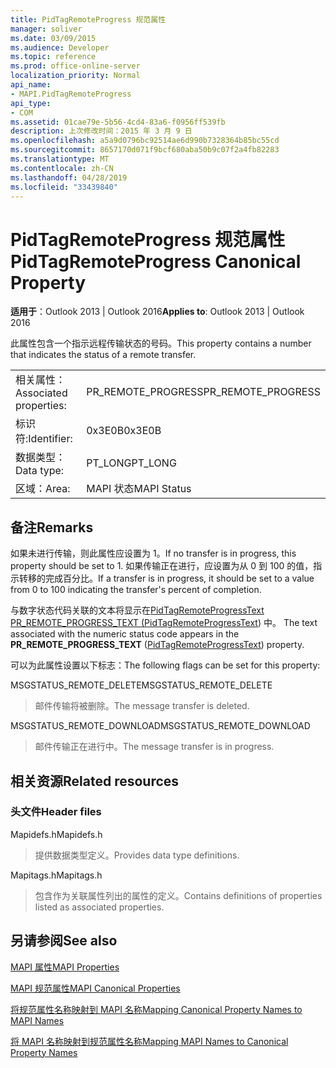 ```yaml
---
title: PidTagRemoteProgress 规范属性
manager: soliver
ms.date: 03/09/2015
ms.audience: Developer
ms.topic: reference
ms.prod: office-online-server
localization_priority: Normal
api_name:
- MAPI.PidTagRemoteProgress
api_type:
- COM
ms.assetid: 01cae79e-5b56-4cd4-83a6-f0956ff539fb
description: 上次修改时间：2015 年 3 月 9 日
ms.openlocfilehash: a5a9d0796bc92514ae6d990b7328364b85bc55cd
ms.sourcegitcommit: 8657170d071f9bcf680aba50b9c07f2a4fb82283
ms.translationtype: MT
ms.contentlocale: zh-CN
ms.lasthandoff: 04/28/2019
ms.locfileid: "33439840"
---
```

# <a name="pidtagremoteprogress-canonical-property"></a><span data-ttu-id="a17a6-103">PidTagRemoteProgress 规范属性</span><span class="sxs-lookup"><span data-stu-id="a17a6-103">PidTagRemoteProgress Canonical Property</span></span>

  
  
<span data-ttu-id="a17a6-104">**适用于**：Outlook 2013 | Outlook 2016</span><span class="sxs-lookup"><span data-stu-id="a17a6-104">**Applies to**: Outlook 2013 | Outlook 2016</span></span> 
  
<span data-ttu-id="a17a6-105">此属性包含一个指示远程传输状态的号码。</span><span class="sxs-lookup"><span data-stu-id="a17a6-105">This property contains a number that indicates the status of a remote transfer.</span></span>
  
|||
|:-----|:-----|
|<span data-ttu-id="a17a6-106">相关属性：</span><span class="sxs-lookup"><span data-stu-id="a17a6-106">Associated properties:</span></span>  <br/> |<span data-ttu-id="a17a6-107">PR_REMOTE_PROGRESS</span><span class="sxs-lookup"><span data-stu-id="a17a6-107">PR_REMOTE_PROGRESS</span></span>  <br/> |
|<span data-ttu-id="a17a6-108">标识符:</span><span class="sxs-lookup"><span data-stu-id="a17a6-108">Identifier:</span></span>  <br/> |<span data-ttu-id="a17a6-109">0x3E0B</span><span class="sxs-lookup"><span data-stu-id="a17a6-109">0x3E0B</span></span>  <br/> |
|<span data-ttu-id="a17a6-110">数据类型：</span><span class="sxs-lookup"><span data-stu-id="a17a6-110">Data type:</span></span>  <br/> |<span data-ttu-id="a17a6-111">PT_LONG</span><span class="sxs-lookup"><span data-stu-id="a17a6-111">PT_LONG</span></span>  <br/> |
|<span data-ttu-id="a17a6-112">区域：</span><span class="sxs-lookup"><span data-stu-id="a17a6-112">Area:</span></span>  <br/> |<span data-ttu-id="a17a6-113">MAPI 状态</span><span class="sxs-lookup"><span data-stu-id="a17a6-113">MAPI Status</span></span>  <br/> |
   
## <a name="remarks"></a><span data-ttu-id="a17a6-114">备注</span><span class="sxs-lookup"><span data-stu-id="a17a6-114">Remarks</span></span>

<span data-ttu-id="a17a6-115">如果未进行传输，则此属性应设置为 1。</span><span class="sxs-lookup"><span data-stu-id="a17a6-115">If no transfer is in progress, this property should be set to 1.</span></span> <span data-ttu-id="a17a6-116">如果传输正在进行，应设置为从 0 到 100 的值，指示转移的完成百分比。</span><span class="sxs-lookup"><span data-stu-id="a17a6-116">If a transfer is in progress, it should be set to a value from 0 to 100 indicating the transfer's percent of completion.</span></span>
  
<span data-ttu-id="a17a6-117">与数字状态代码关联的文本将显示在[PidTagRemoteProgressText PR_REMOTE_PROGRESS_TEXT (PidTagRemoteProgressText](pidtagremoteprogresstext-canonical-property.md)) 中。 </span><span class="sxs-lookup"><span data-stu-id="a17a6-117">The text associated with the numeric status code appears in the **PR_REMOTE_PROGRESS_TEXT** ([PidTagRemoteProgressText](pidtagremoteprogresstext-canonical-property.md)) property.</span></span>
  
<span data-ttu-id="a17a6-118">可以为此属性设置以下标志：</span><span class="sxs-lookup"><span data-stu-id="a17a6-118">The following flags can be set for this property:</span></span>
  
<span data-ttu-id="a17a6-119">MSGSTATUS_REMOTE_DELETE</span><span class="sxs-lookup"><span data-stu-id="a17a6-119">MSGSTATUS_REMOTE_DELETE</span></span>
  
> <span data-ttu-id="a17a6-120">邮件传输将被删除。</span><span class="sxs-lookup"><span data-stu-id="a17a6-120">The message transfer is deleted.</span></span>
    
<span data-ttu-id="a17a6-121">MSGSTATUS_REMOTE_DOWNLOAD</span><span class="sxs-lookup"><span data-stu-id="a17a6-121">MSGSTATUS_REMOTE_DOWNLOAD</span></span>
  
> <span data-ttu-id="a17a6-122">邮件传输正在进行中。</span><span class="sxs-lookup"><span data-stu-id="a17a6-122">The message transfer is in progress.</span></span>
    
## <a name="related-resources"></a><span data-ttu-id="a17a6-123">相关资源</span><span class="sxs-lookup"><span data-stu-id="a17a6-123">Related resources</span></span>

### <a name="header-files"></a><span data-ttu-id="a17a6-124">头文件</span><span class="sxs-lookup"><span data-stu-id="a17a6-124">Header files</span></span>

<span data-ttu-id="a17a6-125">Mapidefs.h</span><span class="sxs-lookup"><span data-stu-id="a17a6-125">Mapidefs.h</span></span>
  
> <span data-ttu-id="a17a6-126">提供数据类型定义。</span><span class="sxs-lookup"><span data-stu-id="a17a6-126">Provides data type definitions.</span></span>
    
<span data-ttu-id="a17a6-127">Mapitags.h</span><span class="sxs-lookup"><span data-stu-id="a17a6-127">Mapitags.h</span></span>
  
> <span data-ttu-id="a17a6-128">包含作为关联属性列出的属性的定义。</span><span class="sxs-lookup"><span data-stu-id="a17a6-128">Contains definitions of properties listed as associated properties.</span></span>
    
## <a name="see-also"></a><span data-ttu-id="a17a6-129">另请参阅</span><span class="sxs-lookup"><span data-stu-id="a17a6-129">See also</span></span>



[<span data-ttu-id="a17a6-130">MAPI 属性</span><span class="sxs-lookup"><span data-stu-id="a17a6-130">MAPI Properties</span></span>](mapi-properties.md)
  
[<span data-ttu-id="a17a6-131">MAPI 规范属性</span><span class="sxs-lookup"><span data-stu-id="a17a6-131">MAPI Canonical Properties</span></span>](mapi-canonical-properties.md)
  
[<span data-ttu-id="a17a6-132">将规范属性名称映射到 MAPI 名称</span><span class="sxs-lookup"><span data-stu-id="a17a6-132">Mapping Canonical Property Names to MAPI Names</span></span>](mapping-canonical-property-names-to-mapi-names.md)
  
[<span data-ttu-id="a17a6-133">将 MAPI 名称映射到规范属性名称</span><span class="sxs-lookup"><span data-stu-id="a17a6-133">Mapping MAPI Names to Canonical Property Names</span></span>](mapping-mapi-names-to-canonical-property-names.md)

